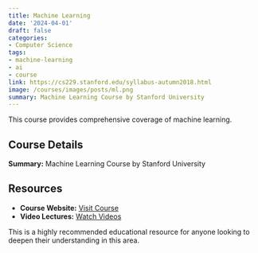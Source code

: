 ```yaml
---
title: Machine Learning
date: '2024-04-01'
draft: false
categories:
- Computer Science
tags:
- machine-learning
- ai
- course
link: https://cs229.stanford.edu/syllabus-autumn2018.html
image: /courses/images/posts/ml.png
summary: Machine Learning Course by Stanford University
---
```


This course provides comprehensive coverage of machine learning.

## Course Details

**Summary:** Machine Learning Course by Stanford University

## Resources

- **Course Website:** [Visit Course](https://cs229.stanford.edu/syllabus-autumn2018.html)
- **Video Lectures:** [Watch Videos](https://redirect.invidious.io/playlist?list=PLoROMvodv4rMiGQp3WXShtMGgzqpfVfbU)

This is a highly recommended educational resource for anyone looking to deepen their understanding in this area.